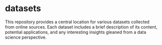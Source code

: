 # datasets
This repository provides a central location for various datasets collected from online sources. Each dataset includes a brief description of its content, potential applications, and any interesting insights gleaned from a data science perspective. 
